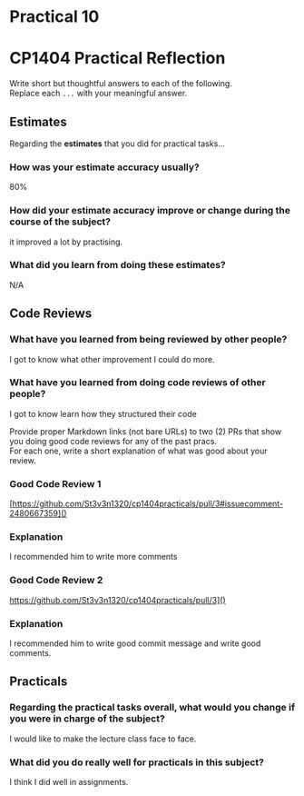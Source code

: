 # Practical 10
# CP1404 Practical Reflection

Write short but thoughtful answers to each of the following.  
Replace each `...` with your meaningful answer.

## Estimates

Regarding the **estimates** that you did for practical tasks...

### How was your estimate accuracy usually?

80%

### How did your estimate accuracy improve or change during the course of the subject?

it improved a lot by practising.

### What did you learn from doing these estimates?

N/A

## Code Reviews

### What have you learned from being reviewed by other people?

I got to know what other improvement I could do more.

### What have you learned from doing code reviews of other people?

I got to know learn how they structured their code

Provide proper Markdown links (not bare URLs) to two (2) PRs that show you doing good code reviews for any of the past
pracs.  
For each one, write a short explanation of what was good about your review.

### Good Code Review 1

[https://github.com/St3v3n1320/cp1404practicals/pull/3#issuecomment-2480667359]()

### Explanation

I recommended him to write more comments

### Good Code Review 2

https://github.com/St3v3n1320/cp1404practicals/pull/3]()

### Explanation

I recommended him to write good commit message and write good comments.

## Practicals

### Regarding the **practical tasks** overall, what would you change if you were in charge of the subject?

I would like to make the lecture class face to face.

### What did you do really well for practicals in this subject?

I think I did well in assignments.